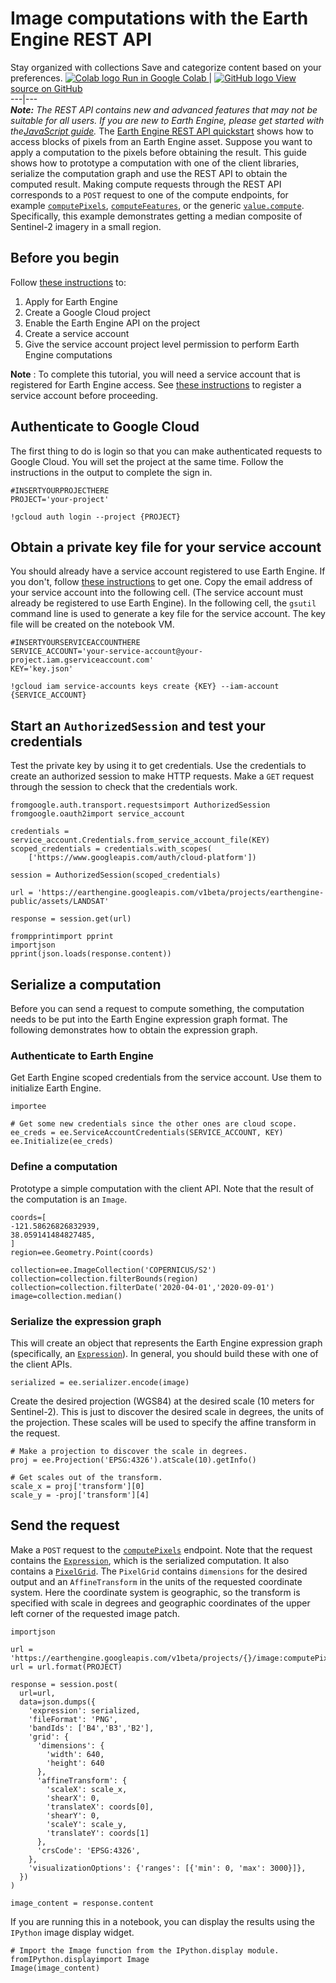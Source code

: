  
#  Image computations with the Earth Engine REST API
Stay organized with collections  Save and categorize content based on your preferences. 
[ ![Colab logo](https://developers.google.com/static/earth-engine/images/colab_logo_32px.png) Run in Google Colab ](https://colab.research.google.com/github/google/earthengine-community/blob/master/guides/linked/Earth_Engine_REST_API_compute_image.ipynb) |  [ ![GitHub logo](https://developers.google.com/static/earth-engine/images/GitHub-Mark-32px.png) View source on GitHub ](https://github.com/google/earthengine-community/blob/master/guides/linked/Earth_Engine_REST_API_compute_image.ipynb)  
---|---  
**_Note:_** _The REST API contains new and advanced features that may not be suitable for all users. If you are new to Earth Engine, please get started with the[JavaScript guide](https://developers.google.com/earth-engine/guides/getstarted)._
The [Earth Engine REST API quickstart](https://developers.google.com/earth-engine/reference/Quickstart) shows how to access blocks of pixels from an Earth Engine asset. Suppose you want to apply a computation to the pixels before obtaining the result. This guide shows how to prototype a computation with one of the client libraries, serialize the computation graph and use the REST API to obtain the computed result. Making compute requests through the REST API corresponds to a `POST` request to one of the compute endpoints, for example [`computePixels`](https://developers.google.com/earth-engine/reference/rest/v1beta/projects.image/computePixels), [`computeFeatures`](https://developers.google.com/earth-engine/reference/rest/v1beta/projects.table/computeFeatures), or the generic [`value.compute`](https://developers.google.com/earth-engine/reference/rest/v1beta/projects.value/compute). Specifically, this example demonstrates getting a median composite of Sentinel-2 imagery in a small region.
## Before you begin
Follow [these instructions](https://developers.google.com/earth-engine/cloud/earthengine_cloud_project_setup) to:
  1. Apply for Earth Engine
  2. Create a Google Cloud project
  3. Enable the Earth Engine API on the project
  4. Create a service account
  5. Give the service account project level permission to perform Earth Engine computations


**Note** : To complete this tutorial, you will need a service account that is registered for Earth Engine access. See [these instructions](https://developers.google.com/earth-engine/guides/service_account#register-the-service-account-to-use-earth-engine) to register a service account before proceeding.
## Authenticate to Google Cloud
The first thing to do is login so that you can make authenticated requests to Google Cloud. You will set the project at the same time. Follow the instructions in the output to complete the sign in.
```
#INSERTYOURPROJECTHERE
PROJECT='your-project'

!gcloud auth login --project {PROJECT}

```

## Obtain a private key file for your service account
You should already have a service account registered to use Earth Engine. If you don't, follow [these instructions](https://developers.google.com/earth-engine/guides/service_account#create-a-service-account) to get one. Copy the email address of your service account into the following cell. (The service account must already be registered to use Earth Engine). In the following cell, the `gsutil` command line is used to generate a key file for the service account. The key file will be created on the notebook VM.
```
#INSERTYOURSERVICEACCOUNTHERE
SERVICE_ACCOUNT='your-service-account@your-project.iam.gserviceaccount.com'
KEY='key.json'

!gcloud iam service-accounts keys create {KEY} --iam-account {SERVICE_ACCOUNT}

```

## Start an `AuthorizedSession` and test your credentials
Test the private key by using it to get credentials. Use the credentials to create an authorized session to make HTTP requests. Make a `GET` request through the session to check that the credentials work.
```
fromgoogle.auth.transport.requestsimport AuthorizedSession
fromgoogle.oauth2import service_account

credentials = service_account.Credentials.from_service_account_file(KEY)
scoped_credentials = credentials.with_scopes(
    ['https://www.googleapis.com/auth/cloud-platform'])

session = AuthorizedSession(scoped_credentials)

url = 'https://earthengine.googleapis.com/v1beta/projects/earthengine-public/assets/LANDSAT'

response = session.get(url)

frompprintimport pprint
importjson
pprint(json.loads(response.content))

```

## Serialize a computation
Before you can send a request to compute something, the computation needs to be put into the Earth Engine expression graph format. The following demonstrates how to obtain the expression graph.
### Authenticate to Earth Engine
Get Earth Engine scoped credentials from the service account. Use them to initialize Earth Engine.
```
importee

# Get some new credentials since the other ones are cloud scope.
ee_creds = ee.ServiceAccountCredentials(SERVICE_ACCOUNT, KEY)
ee.Initialize(ee_creds)

```

### Define a computation
Prototype a simple computation with the client API. Note that the result of the computation is an `Image`.
```
coords=[
-121.58626826832939,
38.059141484827485,
]
region=ee.Geometry.Point(coords)

collection=ee.ImageCollection('COPERNICUS/S2')
collection=collection.filterBounds(region)
collection=collection.filterDate('2020-04-01','2020-09-01')
image=collection.median()

```

### Serialize the expression graph
This will create an object that represents the Earth Engine expression graph (specifically, an [`Expression`](https://developers.google.com/earth-engine/reference/rest/v1beta/Expression)). In general, you should build these with one of the client APIs.
```
serialized = ee.serializer.encode(image)

```

Create the desired projection (WGS84) at the desired scale (10 meters for Sentinel-2). This is just to discover the desired scale in degrees, the units of the projection. These scales will be used to specify the affine transform in the request.
```
# Make a projection to discover the scale in degrees.
proj = ee.Projection('EPSG:4326').atScale(10).getInfo()

# Get scales out of the transform.
scale_x = proj['transform'][0]
scale_y = -proj['transform'][4]

```

## Send the request
Make a `POST` request to the [`computePixels`](https://developers.google.com/earth-engine/reference/rest/v1beta/projects.image/computePixels) endpoint. Note that the request contains the [`Expression`](https://developers.google.com/earth-engine/reference/rest/v1beta/Expression), which is the serialized computation. It also contains a [`PixelGrid`](https://developers.google.com/earth-engine/reference/rest/v1beta/PixelGrid). The `PixelGrid` contains `dimensions` for the desired output and an `AffineTransform` in the units of the requested coordinate system. Here the coordinate system is geographic, so the transform is specified with scale in degrees and geographic coordinates of the upper left corner of the requested image patch.
```
importjson

url = 'https://earthengine.googleapis.com/v1beta/projects/{}/image:computePixels'
url = url.format(PROJECT)

response = session.post(
  url=url,
  data=json.dumps({
    'expression': serialized,
    'fileFormat': 'PNG',
    'bandIds': ['B4','B3','B2'],
    'grid': {
      'dimensions': {
        'width': 640,
        'height': 640
      },
      'affineTransform': {
        'scaleX': scale_x,
        'shearX': 0,
        'translateX': coords[0],
        'shearY': 0,
        'scaleY': scale_y,
        'translateY': coords[1]
      },
      'crsCode': 'EPSG:4326',
    },
    'visualizationOptions': {'ranges': [{'min': 0, 'max': 3000}]},
  })
)

image_content = response.content

```

If you are running this in a notebook, you can display the results using the `IPython` image display widget.
```
# Import the Image function from the IPython.display module.
fromIPython.displayimport Image
Image(image_content)

```

